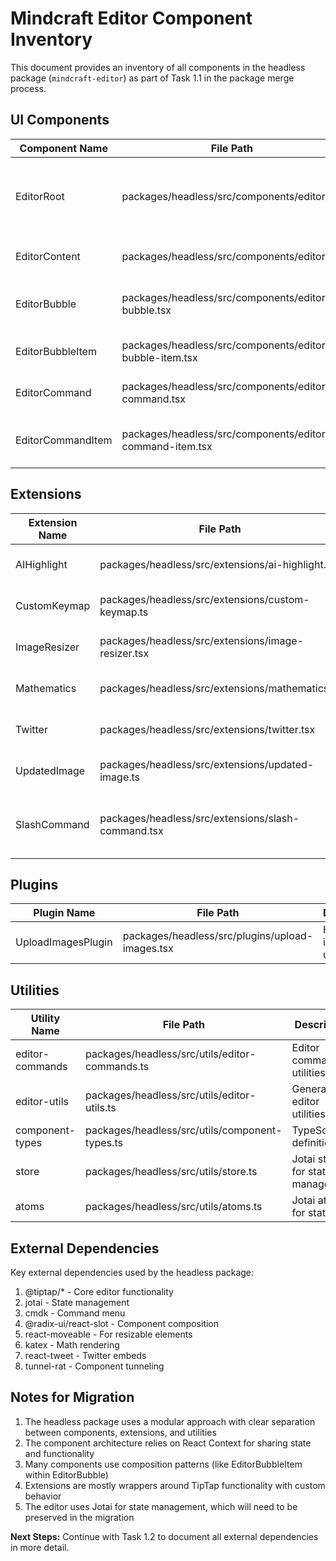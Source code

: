 # Mindcraft Editor Component Inventory

This document provides an inventory of all components in the headless package (`mindcraft-editor`) as part of Task 1.1 in the package merge process.

## UI Components

| Component Name | File Path | Description | Dependencies |
|----------------|-----------|-------------|--------------|
| EditorRoot | packages/headless/src/components/editor.tsx | Root component that provides context for the editor | jotai, tunnel-rat |
| EditorContent | packages/headless/src/components/editor.tsx | Main editor content component | @tiptap/react |
| EditorBubble | packages/headless/src/components/editor-bubble.tsx | Floating bubble menu for formatting | @tiptap/react |
| EditorBubbleItem | packages/headless/src/components/editor-bubble-item.tsx | Item within the bubble menu | @radix-ui/react-slot |
| EditorCommand | packages/headless/src/components/editor-command.tsx | Command menu component | cmdk |
| EditorCommandItem | packages/headless/src/components/editor-command-item.tsx | Item within the command menu | cmdk |

## Extensions

| Extension Name | File Path | Description | Dependencies |
|----------------|-----------|-------------|--------------|
| AIHighlight | packages/headless/src/extensions/ai-highlight.ts | Adds AI highlighting functionality | @tiptap/core |
| CustomKeymap | packages/headless/src/extensions/custom-keymap.ts | Custom keyboard shortcuts | @tiptap/core, @tiptap/pm |
| ImageResizer | packages/headless/src/extensions/image-resizer.tsx | Resizable image component | react-moveable |
| Mathematics | packages/headless/src/extensions/mathematics.ts | Math equation support | katex |
| Twitter | packages/headless/src/extensions/twitter.tsx | Twitter/X embed support | react-tweet |
| UpdatedImage | packages/headless/src/extensions/updated-image.ts | Enhanced image extension | @tiptap/extension-image |
| SlashCommand | packages/headless/src/extensions/slash-command.tsx | Slash command menu for inserting content | @tiptap/suggestion |

## Plugins

| Plugin Name | File Path | Description | Dependencies |
|-------------|-----------|-------------|--------------|
| UploadImagesPlugin | packages/headless/src/plugins/upload-images.tsx | Handles image uploading | @tiptap/pm |

## Utilities

| Utility Name | File Path | Description | Dependencies |
|--------------|-----------|-------------|--------------|
| editor-commands | packages/headless/src/utils/editor-commands.ts | Editor command utilities | @tiptap/core |
| editor-utils | packages/headless/src/utils/editor-utils.ts | General editor utilities | @tiptap/core |
| component-types | packages/headless/src/utils/component-types.ts | TypeScript definitions | - |
| store | packages/headless/src/utils/store.ts | Jotai store for state management | jotai |
| atoms | packages/headless/src/utils/atoms.ts | Jotai atoms for state | jotai |

## External Dependencies

Key external dependencies used by the headless package:

1. @tiptap/* - Core editor functionality
2. jotai - State management
3. cmdk - Command menu
4. @radix-ui/react-slot - Component composition
5. react-moveable - For resizable elements
6. katex - Math rendering
7. react-tweet - Twitter embeds
8. tunnel-rat - Component tunneling

## Notes for Migration

1. The headless package uses a modular approach with clear separation between components, extensions, and utilities
2. The component architecture relies on React Context for sharing state and functionality
3. Many components use composition patterns (like EditorBubbleItem within EditorBubble)
4. Extensions are mostly wrappers around TipTap functionality with custom behavior
5. The editor uses Jotai for state management, which will need to be preserved in the migration

**Next Steps:** Continue with Task 1.2 to document all external dependencies in more detail. 